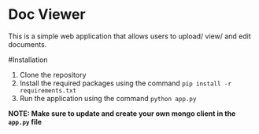 # Doc Viewer

This is a simple web application that allows users to upload/ view/ and edit documents. 

#Installation
1. Clone the repository
2. Install the required packages using the command `pip install -r requirements.txt`
3. Run the application using the command `python app.py`

**NOTE: Make sure to update and create your own mongo client in the `app.py` file**
